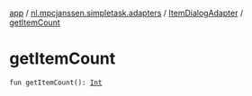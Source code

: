[app](../../index.md) / [nl.mpcjanssen.simpletask.adapters](../index.md) / [ItemDialogAdapter](index.md) / [getItemCount](.)

# getItemCount

`fun getItemCount(): `[`Int`](https://kotlinlang.org/api/latest/jvm/stdlib/kotlin/-int/index.html)